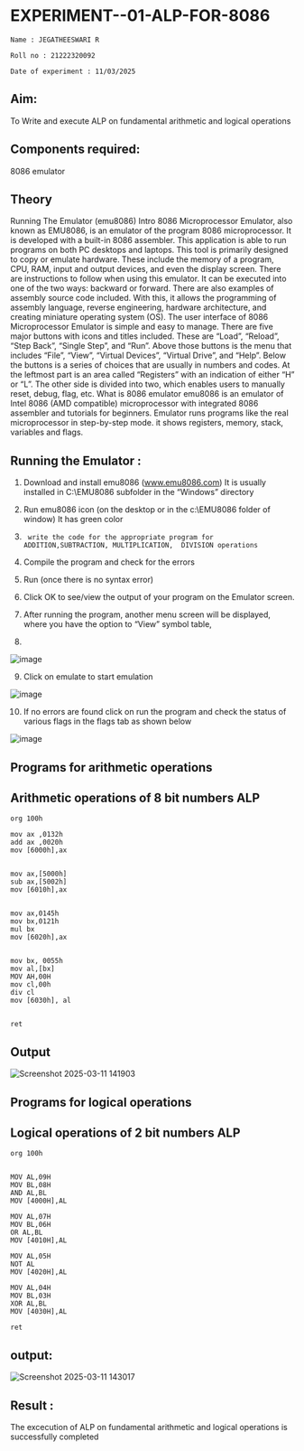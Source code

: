 # EXPERIMENT--01-ALP-FOR-8086
```
Name : JEGATHEESWARI R

Roll no : 21222320092

Date of experiment : 11/03/2025
```




## Aim:

To Write and execute ALP on fundamental arithmetic and logical operations
## Components required:

8086  emulator 
## Theory 
Running The Emulator (emu8086) Intro 8086 Microprocessor Emulator, also known as EMU8086, is an emulator of the program 8086 microprocessor. It is developed with a built-in 8086 assembler. This application is able to run programs on both PC desktops and laptops. This tool is primarily designed to copy or emulate hardware. These include the memory of a program, CPU, RAM, input and output devices, and even the display screen. There are instructions to follow when using this emulator. It can be executed into one of the two ways: backward or forward. There are also examples of assembly source code included. With this, it allows the programming of assembly language, reverse engineering, hardware architecture, and creating miniature operating system (OS). The user interface of 8086 Microprocessor Emulator is simple and easy to manage. There are five major buttons with icons and titles included. These are “Load”, “Reload”, “Step Back”, “Single Step”, and “Run”. Above those buttons is the menu that includes “File”, “View”, “Virtual Devices”, “Virtual Drive”, and “Help”. Below the buttons is a series of choices that are usually in numbers and codes. At the leftmost part is an area called “Registers” with an indication of either “H” or “L”. The other side is divided into two, which enables users to manually reset, debug, flag, etc. What is 8086 emulator emu8086 is an emulator of Intel 8086 (AMD compatible) microprocessor with integrated 8086 assembler and tutorials for beginners. Emulator runs programs like the real microprocessor in step-by-step mode. it shows registers, memory, stack, variables and flags.


 ## Running the Emulator :
1.	Download and install emu8086 (www.emu8086.com) It is usually installed in C:\EMU8086 subfolder in the “Windows” directory
2.	  Run  emu8086 icon (on the desktop or in the c:\EMU8086 folder of window) It has green color 
 
 
3.		write the code for the appropriate program for ADDITION,SUBTRACTION, MULTIPLICATION,  DIVISION operations 

4.	 Compile the program and check for the errors 
5.	Run (once there is no syntax error) 

6.	Click OK to see/view the output of your program on the Emulator screen. 


7.	After running the program, another menu screen will be displayed, where you have the option to “View” symbol table,
8.	 


![image](https://user-images.githubusercontent.com/36288975/189273263-d65baae9-4b8f-4723-afb3-c0ffa4052b04.png)











9.	Click on emulate to start emulation 








![image](https://user-images.githubusercontent.com/36288975/189273273-9bb36ec1-e2e8-4892-8d35-37707332bfdc.png)








10.	If no errors are found click on run the program and check the status of various flags in the flags tab as shown below 






![image](https://user-images.githubusercontent.com/36288975/189273277-113a2a33-4a40-4ff8-95a5-ecd3a1f504fe.png)







## Programs for arithmetic  operations
## Arithmetic operations of 8 bit numbers ALP

```
org 100h

mov ax ,0132h
add ax ,0020h
mov [6000h],ax


mov ax,[5000h]
sub ax,[5002h]
mov [6010h],ax 


mov ax,0145h
mov bx,0121h
mul bx
mov [6020h],ax 

 
mov bx, 0055h 
mov al,[bx]
MOV AH,00H
mov cl,00h  
div cl        
mov [6030h], al


ret
```



## Output 
![Screenshot 2025-03-11 141903](https://github.com/user-attachments/assets/94e2a1a5-2396-4a75-b801-59e8455dc32c)

 ## Programs for logical  operations
 ## Logical operations of 2 bit numbers ALP


```
org 100h
 

MOV AL,09H
MOV BL,08H
AND AL,BL 
MOV [4000H],AL

MOV AL,07H
MOV BL,06H
OR AL,BL 
MOV [4010H],AL

MOV AL,05H
NOT AL 
MOV [4020H],AL

MOV AL,04H
MOV BL,03H
XOR AL,BL 
MOV [4030H],AL

ret
```
## output:
![Screenshot 2025-03-11 143017](https://github.com/user-attachments/assets/4fdc2e06-3b7a-4aea-9685-f44cfd1feee6)

## Result :
The excecution of ALP on fundamental arithmetic and logical operations is successfully completed
 









